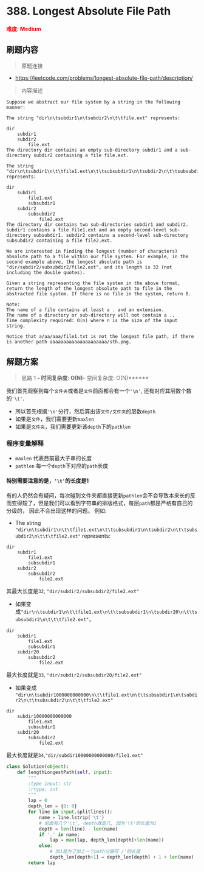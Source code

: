 # 388. Longest Absolute File Path

**<font color=red>难度: Medium</font>**

## 刷题内容

> 原题连接

* https://leetcode.com/problems/longest-absolute-file-path/description/

> 内容描述

```
Suppose we abstract our file system by a string in the following manner:

The string "dir\n\tsubdir1\n\tsubdir2\n\t\tfile.ext" represents:

dir
    subdir1
    subdir2
        file.ext
The directory dir contains an empty sub-directory subdir1 and a sub-directory subdir2 containing a file file.ext.

The string "dir\n\tsubdir1\n\t\tfile1.ext\n\t\tsubsubdir1\n\tsubdir2\n\t\tsubsubdir2\n\t\t\tfile2.ext" represents:

dir
    subdir1
        file1.ext
        subsubdir1
    subdir2
        subsubdir2
            file2.ext
The directory dir contains two sub-directories subdir1 and subdir2. subdir1 contains a file file1.ext and an empty second-level sub-directory subsubdir1. subdir2 contains a second-level sub-directory subsubdir2 containing a file file2.ext.

We are interested in finding the longest (number of characters) absolute path to a file within our file system. For example, in the second example above, the longest absolute path is "dir/subdir2/subsubdir2/file2.ext", and its length is 32 (not including the double quotes).

Given a string representing the file system in the above format, return the length of the longest absolute path to file in the abstracted file system. If there is no file in the system, return 0.

Note:
The name of a file contains at least a . and an extension.
The name of a directory or sub-directory will not contain a ..
Time complexity required: O(n) where n is the size of the input string.

Notice that a/aa/aaa/file1.txt is not the longest file path, if there is another path aaaaaaaaaaaaaaaaaaaaa/sth.png.
```

## 解题方案

> 思路 1
******- 时间复杂度: O(N)******- 空间复杂度: O(N)******

我们首先观察到每个```文件夹```或者是```文件```前面都会有一个```'\n'```, 还有对应其层数个数的```'\t'```. 
- 所以首先根据```'\n'```分行，然后算出该```文件/文件夹```的层数```depth```
- 如果是```文件```，我们需要更新```maxlen```
- 如果是```文件夹```，我们需要更新该```depth```下的```pathlen```

### 程序变量解释

- ```maxlen``` 代表目前最大子串的长度
- ```pathlen``` 每一个```depth```下对应的```path```长度

#### 特别需要注意的是，```'\t'```的长度是1
有的人仍然会有疑问，每次碰到文件夹都直接更新```pathlen```会不会导致本来长的反而变得短了，但是我们可以看到字符串的排版格式，每层```path```都是严格有自己的分级的，
因此不会出现这样的问题。
例如:
- The string ```"dir\n\tsubdir1\n\t\tfile1.ext\n\t\tsubsubdir1\n\tsubdir2\n\t\tsubsubdir2\n\t\t\tfile2.ext"``` represents:
```
dir
    subdir1
        file1.ext
        subsubdir1
    subdir2
        subsubdir2
            file2.ext
```  
其最大长度是```32```, ```"dir/subdir2/subsubdir2/file2.ext"```

- 如果变成```"dir\n\tsubdir1\n\t\tfile1.ext\n\t\tsubsubdir1\n\tsubdir20\n\t\tsubsubdir2\n\t\t\tfile2.ext"```，

```
dir
    subdir1
        file1.ext
        subsubdir1
    subdir20
        subsubdir2
            file2.ext
```

最大长度就是```33```,
```"dir/subdir2/subsubdir20/file2.ext"```


- 如果变成
```"dir\n\tsubdir1000000000000\n\t\tfile1.ext\n\t\tsubsubdir1\n\tsubdir2\n\t\tsubsubdir2\n\t\t\tfile2.ext"```

```
dir
    subdir10000000000000
        file1.ext
        subsubdir1
    subdir20
        subsubdir2
            file2.ext
```

最大长度就是```34```,```"dir/subdir10000000000000/file1.ext"```
         

```python
class Solution(object):
    def lengthLongestPath(self, input):
        """
        :type input: str
        :rtype: int
        """
        lap = 0
        depth_len = {0: 0}
        for line in input.splitlines():
            name = line.lstrip('\t')
            # 前面有几个'\t', depth就是几, 因为'\t'的长度为1
            depth = len(line) - len(name) 
            if '.' in name:
                lap = max(lap, depth_len[depth]+len(name))
            else:
                # 加1是为了加上一个path分隔符'/'的长度
                depth_len[depth+1] = depth_len[depth] + 1 + len(name) 
        return lap
```


